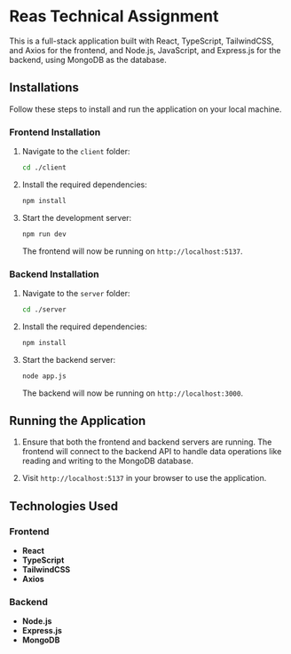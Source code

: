 # Reas Technical Assignment

This is a full-stack application built with React, TypeScript, TailwindCSS, and Axios for the frontend, and Node.js, JavaScript, and Express.js for the backend, using MongoDB as the database.

## Installations

Follow these steps to install and run the application on your local machine.

### Frontend Installation

1. Navigate to the `client` folder:

   ```bash
   cd ./client
   ```

2. Install the required dependencies:

   ```bash
   npm install
   ```

3. Start the development server:

   ```bash
   npm run dev
   ```

   The frontend will now be running on `http://localhost:5137`.

### Backend Installation

1. Navigate to the `server` folder:

   ```bash
   cd ./server
   ```

2. Install the required dependencies:

   ```bash
   npm install
   ```

3. Start the backend server:

   ```bash
   node app.js
   ```

   The backend will now be running on `http://localhost:3000`.

## Running the Application

1. Ensure that both the frontend and backend servers are running. The frontend will connect to the backend API to handle data operations like reading and writing to the MongoDB database.

2. Visit `http://localhost:5137` in your browser to use the application.

## Technologies Used

### Frontend
- **React**
- **TypeScript**
- **TailwindCSS**
- **Axios**

### Backend
- **Node.js**
- **Express.js**
- **MongoDB**
